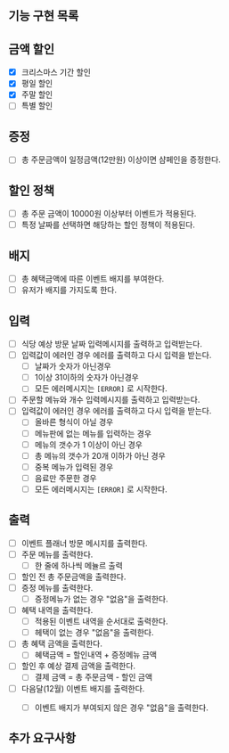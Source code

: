 ## 기능 구현 목록

## 금액 할인
- [X] 크리스마스 기간 할인
- [X] 평일 할인
- [X] 주말 할인
- [ ] 특별 할인

## 증정 
- [ ] 총 주문금액이 일정금액(12만원) 이상이면 샴페인을 증정한다.

## 할인 정책
- [ ] 총 주문 금액이 10000원 이상부터 이벤트가 적용된다.
- [ ] 특정 날짜를 선택하면 해당하는 할인 정책이 적용된다.

## 배지
- [ ] 총 혜택금액에 따른 이벤트 배지를 부여한다.
- [ ] 유저가 배지를 가지도록 한다.

## 입력
- [ ] 식당 예상 방문 날짜 입력메시지를 출력하고 입력받는다.
- [ ] 입력값이 에러인 경우 에러를 출력하고 다시 입력을 받는다.
  - [ ] 날짜가 숫자가 아닌경우
  - [ ] 1이상 31이하의 숫자가 아닌경우
  - [ ] 모든 에러메시지는 <code>[ERROR]</code> 로 시작한다.
- [ ] 주문할 메뉴와 개수 입력메시지를 출력하고 입력받는다.
- [ ] 입력값이 에러인 경우 에러를 출력하고 다시 입력을 받는다.
  - [ ] 올바른 형식이 아닐 경우
  - [ ] 메뉴판에 없는 메뉴를 입력하는 경우
  - [ ] 메뉴의 갯수가 1 이상이 아닌 경우
  - [ ] 총 메뉴의 갯수가 20개 이하가 아닌 경우
  - [ ] 중복 메뉴가 입력된 경우
  - [ ] 음료만 주문한 경우
  - [ ] 모든 에러메시지는 <code>[ERROR]</code> 로 시작한다.

## 출력
- [ ] 이벤트 플래너 방문 메시지를 출력한다.
- [ ] 주문 메뉴를 출력한다.
  - [ ] 한 줄에 하나씩 메뉼르 출력
- [ ] 할인 전 총 주문금액을 출력한다.
- [ ] 증정 메뉴를 출력한다.
  - [ ] 증정메뉴가 없는 경우 "없음"을 출력한다.
- [ ] 혜택 내역을 출력한다.
  - [ ] 적용된 이벤트 내역을 순서대로 출력한다.
  - [ ] 헤택이 없는 경우 "없음"을 출력한다.
- [ ] 총 혜택 금액을 출력한다.
  - [ ] 혜택금액 = 할인내역 + 증정메뉴 금액 
- [ ] 할인 후 예상 결제 금액을 출력한다.
  - [ ] 결제 금액 = 총 주문금액 - 할인 금액 
- [ ] 다음달(12월) 이벤트 배지를 출력한다. 
  - [ ] 이벤트 배지가 부여되지 않은 경우 "없음"을 출력한다.


## 추가 요구사항

